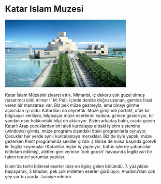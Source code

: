 # Katar Islam Muzesi

![](museum-of-islamic-art1.jpg)

Katar İslam Müzesini ziyaret ettik. Mimarisi, iç dekoru çok güzel
olmuş (tasarımcı ünlü mimar I. M. Pei). İçinde denize doğru uzanan,
gemide hissi veren bir manzarası var. Biz pek müze gezmeyiz, ama
binayı görme açısından iyi oldu. Katarlıları da seyrettik. Müze
girişinde portatif, ufak bir bilgisayar veriliyor, bilgisayar müze
eserlerini kodunu girince gösteriyor, bir yandan eser hakkındaki bilgi
de aktarıyor. Bizim arkadaş baktı, orada gezen Katarlı Arap
çocuklardan biri aleti kurcalayıp alttaki işletim sistemine (windows)
girmiş, müze programı dışındaki öteki programlarla oynuyor. Çocuklar
her yerde aynı; kurcalamaya meraklılar. Biz de öyle yaptık; müze
gezerken Paint programında şekiller çizdik :) Girise de masa başında
görevli iki İngiliz koymuşlar (Katarlılar hiçbir iş yapmıyor, bütün
işlerde yabancılar istihdam edilmiş), aletleri geri verince 'ooh
goosh' havasında İngilizvarı bir takım teatrel yorumlar
yaptılar.

İslam'da tarihi bilimsel eserler bize en ilginç gelen
bölümdü. 7. yüzyıldan başlayarak, 3 kitadan, pek çok milletten eserler
görülüyor. Anadolu'dan çok şey var bu arada..Tavsiye ederim.

